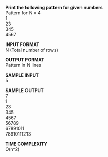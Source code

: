 **Print the following pattern for given numbers** \
Pattern for N = 4 \
1 \
23 \
345 \
4567 

**INPUT FORMAT** \
N (Total number of rows)

**OUTPUT FORMAT**\
Pattern in N lines

**SAMPLE INPUT** \
5

**SAMPLE OUTPUT** \
7 \
1 \
23 \
345 \
4567 \
56789 \
67891011 \
78910111213 

**TIME COMPLEXITY** \
O(n^2)